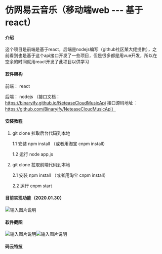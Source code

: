 # 仿网易云音乐（移动端web --- 基于react）

#### 介绍
这个项目是前端是基于react，后端是nodejs编写（github社区某大佬提供），之前看到也是基于这个api接口开发了一些项目，但是很多都是用vue开发，所以在空余的时间就用react开发了此项目以供学习

#### 软件架构
前端： react

后端： nodejs （接口文档：https://binaryify.github.io/NeteaseCloudMusicApi  接口源码地址：https://github.com/Binaryify/NeteaseCloudMusicApi）

#### 安装教程

1.  git clone 拉取后台代码到本地

    1.1 安装 npm install （或者用淘宝 cnpm install）

    1.2 运行 node app.js
2.  git clone 拉取前端代码到本地

    2.1 安装 npm install （或者用淘宝 cnpm install）

    2.2 运行 cnpm start

#### 目前实现功能（2020.01.30）

![输入图片说明](https://images.gitee.com/uploads/images/2020/0130/112040_606a0795_2241364.png "仿网易云音乐.png")

#### 软件截图

![输入图片说明](https://images.gitee.com/uploads/images/2020/0130/112139_98307bf5_2241364.png "微信图片_2020013011194413.png")![输入图片说明](https://images.gitee.com/uploads/images/2020/0130/112205_2d2863ce_2241364.png "微信图片_2020013011194412.png")


#### 码云特技

